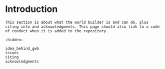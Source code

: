 Introduction
=============

```{todo}
This section is about what the world builder is and can do, plus citing info and acknowledgments. This page should also link to a code of conduct when it is added to the repository.
```

```{toctree}
:hidden:

idea_behind_gwb
issues
citing
acknowledgments
```
